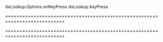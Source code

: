 <!--id-->dxLookup.Options.onKeyPress<!--/id-->
<!--EventForAction-->dxLookup.keyPress<!--/EventForAction-->
===========================================================================
<!--hidden--><!--/hidden-->
===========================================================================

